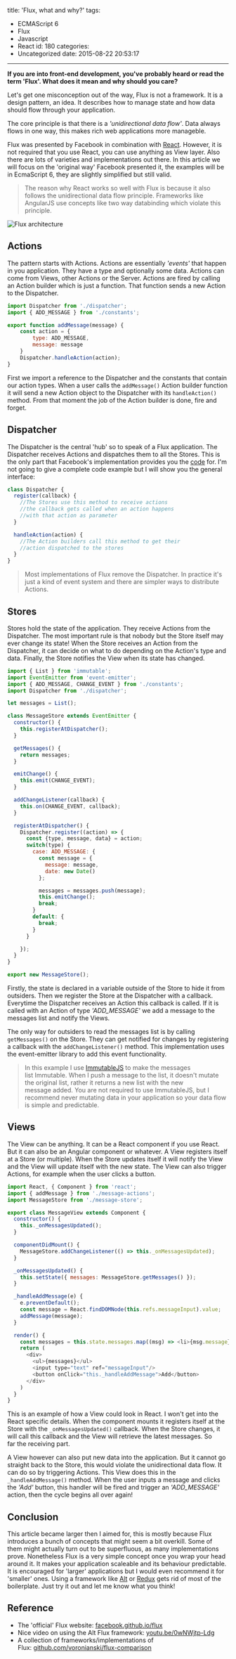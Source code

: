 title: 'Flux, what and why?'
tags:
  - ECMAScript 6
  - Flux
  - Javascript
  - React
id: 180
categories:
  - Uncategorized
date: 2015-08-22 20:53:17
---

**If you are into front-end development, you've probably heard or read the term 'Flux'. What does it mean and why should you care?**

<!-- more -->

Let's get one misconception out of the way, Flux is not a framework. It is a design pattern, an idea. It describes how to manage state and how data should flow through your application.

The core principle is that there is a _'unidirectional data flow'_. Data always flows in one way, this makes rich web applications more manageble.

Flux was presented by Facebook in combination with [React](http://facebook.github.io/react/). However, it is not required that you use React, you can use anything as View layer. Also there are lots of varieties and implementations out there. In this article we will focus on the 'original way' Facebook presented it, the examples will be in EcmaScript 6, they are slightly simplified but still valid.

> The reason why React works so well with Flux is because it also follows the unidirectional data flow principle. Frameworks like AngularJS use concepts like two way databinding which violate this principle.

![Flux architecture](/2015/08/22/flux-what-and-why/flux-architecture.png)

## Actions

The pattern starts with Actions. Actions are essentially _'events'_ that happen in you application. They have a type and optionally some data. Actions can come from Views, other Actions or the Server. Actions are fired by calling an Action builder which is just a function. That function sends a new Action to the Dispatcher.

```javascript
import Dispatcher from './dispatcher';
import { ADD_MESSAGE } from './constants';

export function addMessage(message) {
    const action = {
        type: ADD_MESSAGE,
        message: message
    }
    Dispatcher.handleAction(action);
}
```

First we import a reference to the Dispatcher and the constants that contain our action types. When a user calls the `addMessage()` Action builder function it will send a new Action object to the Dispatcher with its `handleAction()` method. From that moment the job of the Action builder is done, fire and forget.

## Dispatcher

The Dispatcher is the central 'hub' so to speak of a Flux application. The Dispatcher receives Actions and dispatches them to all the Stores. This is the only part that Facebook's implementation provides you the [code](https://www.npmjs.com/package/flux) for. I'm not going to give a complete code example but I will show you the general interface:



```javascript
class Dispatcher {
  register(callback) {
    //The Stores use this method to receive actions
    //the callback gets called when an action happens
    //with that action as parameter
  }

  handleAction(action) {
    //The Action builders call this method to get their
    //action dispatched to the stores
  }
}
```

> Most implementations of Flux remove the Dispatcher. In practice it's just a kind of event system and there are simpler ways to distribute Actions.

## Stores

Stores hold the state of the application. They receive Actions from the Dispatcher. The most important rule is that nobody but the Store itself may ever change its state! When the Store receives an Action from the Dispatcher, it can decide on what to do depending on the Action's type and data. Finally, the Store notifies the View when its state has changed.

```javascript
import { List } from 'immutable';
import EventEmitter from 'event-emitter';
import { ADD_MESSAGE, CHANGE_EVENT } from './constants';
import Dispatcher from './dispatcher';

let messages = List();

class MessageStore extends EventEmitter {
  constructor() {
    this.registerAtDispatcher();
  }

  getMessages() {
    return messages;
  }

  emitChange() {
    this.emit(CHANGE_EVENT);
  }

  addChangeListener(callback) {
    this.on(CHANGE_EVENT, callback);
  }

  registerAtDispatcher() {
    Dispatcher.register((action) => {
      const {type, message, data} = action;
      switch(type) {
        case: ADD_MESSAGE: {
          const message = {
            message: message,
            date: new Date()
          };

          messages = messages.push(message);
          this.emitChange();
          break;
        }
        default: {
          break;
        }
      }

    });
  }
}

export new MessageStore();
```

Firstly, the state is declared in a variable outside of the Store to hide it from outsiders. Then we register the Store at the Dispatcher with a callback. Everytime the Dispatcher receives an Action this callback is called. If it is called with an Action of type *'ADD_MESSAGE'* we add a message to the messages list and notify the Views.

The only way for outsiders to read the messages list is by calling `getMessages()` on the Store. They can get notified for changes by registering a callback with the `addChangeListener()` method. This implementation uses the event-emitter library to add this event functionality.

> In this example I use [ImmutableJS](https://facebook.github.io/immutable-js/docs/#/) to make the messages list Immutable. When I push a message to the list, it doesn't mutate the original list, rather it returns a new list with the new message added. You are not required to use ImmutableJS, but I recommend never mutating data in your application so your data flow is simple and predictable.

## Views

The View can be anything. It can be a React component if you use React. But it can also be an Angular component or whatever. A View registers itself at a Store (or multiple). When the Store updates itself it will notify the View and the View will update itself with the new state. The View can also trigger Actions, for example when the user clicks a button.

```javascript
import React, { Component } from 'react';
import { addMessage } from './message-actions';
import MessageStore from './message-store';

export class MessageView extends Component {
  constructor() {
    this._onMessagesUpdated();
  }

  componentDidMount() {
    MessageStore.addChangeListener(() => this._onMessagesUpdated);
  }

  _onMessagesUpdated() {
    this.setState({ messages: MessageStore.getMessages() });
  }

  _handleAddMessage(e) {
    e.preventDefault();
    const message = React.findDOMNode(this.refs.messageInput).value;
    addMessage(message);
  }

  render() {
    const messages = this.state.messages.map((msg) => <li>{msg.message}</li>)
    return (
      <div>
        <ul>{messages}</ul>
        <input type="text" ref="messageInput"/>
        <button onClick="this._handleAddMessage">Add</button>
      </div>
    )
  }
}
```

This is an example of how a View could look in React. I won't get into the React specific details. When the component mounts it registers itself at the Store with the `_onMessagesUpdated()` callback. When the Store changes, it will call this callback and the View will retrieve the latest messages. So far the receiving part.

A View however can also put new data into the application. But it cannot go straight back to the Store, this would violate the unidirectional data flow. It can do so by triggering Actions. This View does this in the `_handleAddMessage()` method. When the user inputs a message and clicks the _'Add'_ button, this handler will be fired and trigger an *'ADD_MESSAGE'* action, then the cycle begins all over again!

## Conclusion

This article became larger then I aimed for, this is mostly because Flux introduces a bunch of concepts that might seem a bit overkill. Some of them might actually turn out to be superfluous, as many implementations prove. Nonetheless Flux is a very simple concept once you wrap your head around it. It makes your application scaleable and its behaviour predictable. It is encouraged for 'larger' applications but I would even recommend it for 'smaller' ones. Using a framework like [Alt](https://github.com/goatslacker/alt) or [Redux](https://github.com/reflux/refluxjs) gets rid of most of the boilerplate. Just try it out and let me know what you think!

## Reference

*   The 'official' Flux website: [facebook.github.io/flux](https://facebook.github.io/flux/)
*   Nice video on using the Alt Flux framework: [youtu.be/0wNWjtp-Ldg](https://youtu.be/0wNWjtp-Ldg)
*   A collection of frameworks/implementations of Flux: [github.com/voronianski/flux-comparison](https://github.com/voronianski/flux-comparison)
